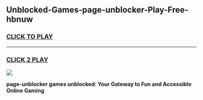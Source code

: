 
## Unblocked-Games-page-unblocker-Play-Free-hbnuw
<h3>
<a href="https://premium76.site?title=page-unblocker&ref=21A">CLICK TO PLAY</a></h3>
<hr>

<h3>
<a href="https://premium76.site?title=page-unblocker&ref=21A">CLICK 2 PLAY</a>
  
</h3>

<a href="https://premium76.site?title=page-unblocker&ref=21A"><img src="https://clearcache.store/games.png"></a>


**page-unblocker games unblocked: Your Gateway to Fun and Accessible Online Gaming**
